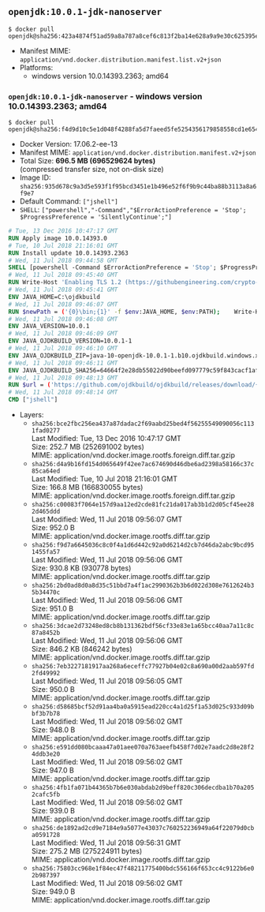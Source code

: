 ## `openjdk:10.0.1-jdk-nanoserver`

```console
$ docker pull openjdk@sha256:423a4874f51ad59a8a787a8cef6c813f2ba14e628a9a9e30c625395e3dce1e3c
```

-	Manifest MIME: `application/vnd.docker.distribution.manifest.list.v2+json`
-	Platforms:
	-	windows version 10.0.14393.2363; amd64

### `openjdk:10.0.1-jdk-nanoserver` - windows version 10.0.14393.2363; amd64

```console
$ docker pull openjdk@sha256:f4d9d10c5e1d048f4288fa5d7faeed5fe5254356179858558cd1e6546c4ee0b3
```

-	Docker Version: 17.06.2-ee-13
-	Manifest MIME: `application/vnd.docker.distribution.manifest.v2+json`
-	Total Size: **696.5 MB (696529624 bytes)**  
	(compressed transfer size, not on-disk size)
-	Image ID: `sha256:935d678c9a3d5e593f1f95bcd3451e1b496e52f6f9b9c44ba88b3113a8a6f9e7`
-	Default Command: `["jshell"]`
-	`SHELL`: `["powershell","-Command","$ErrorActionPreference = 'Stop'; $ProgressPreference = 'SilentlyContinue';"]`

```dockerfile
# Tue, 13 Dec 2016 10:47:17 GMT
RUN Apply image 10.0.14393.0
# Tue, 10 Jul 2018 21:16:01 GMT
RUN Install update 10.0.14393.2363
# Wed, 11 Jul 2018 09:44:58 GMT
SHELL [powershell -Command $ErrorActionPreference = 'Stop'; $ProgressPreference = 'SilentlyContinue';]
# Wed, 11 Jul 2018 09:45:40 GMT
RUN Write-Host 'Enabling TLS 1.2 (https://githubengineering.com/crypto-removal-notice/) ...'; 	$tls12RegBase = 'HKLM:\\SYSTEM\CurrentControlSet\Control\SecurityProviders\SCHANNEL\Protocols\TLS 1.2'; 	if (Test-Path $tls12RegBase) { throw ('"{0}" already exists!' -f $tls12RegBase) }; 	New-Item -Path ('{0}/Client' -f $tls12RegBase) -Force; 	New-Item -Path ('{0}/Server' -f $tls12RegBase) -Force; 	New-ItemProperty -Path ('{0}/Client' -f $tls12RegBase) -Name 'DisabledByDefault' -PropertyType DWORD -Value 0 -Force; 	New-ItemProperty -Path ('{0}/Client' -f $tls12RegBase) -Name 'Enabled' -PropertyType DWORD -Value 1 -Force; 	New-ItemProperty -Path ('{0}/Server' -f $tls12RegBase) -Name 'DisabledByDefault' -PropertyType DWORD -Value 0 -Force; 	New-ItemProperty -Path ('{0}/Server' -f $tls12RegBase) -Name 'Enabled' -PropertyType DWORD -Value 1 -Force
# Wed, 11 Jul 2018 09:45:41 GMT
ENV JAVA_HOME=C:\ojdkbuild
# Wed, 11 Jul 2018 09:46:07 GMT
RUN $newPath = ('{0}\bin;{1}' -f $env:JAVA_HOME, $env:PATH); 	Write-Host ('Updating PATH: {0}' -f $newPath); 	setx /M PATH $newPath;
# Wed, 11 Jul 2018 09:46:08 GMT
ENV JAVA_VERSION=10.0.1
# Wed, 11 Jul 2018 09:46:09 GMT
ENV JAVA_OJDKBUILD_VERSION=10.0.1-1
# Wed, 11 Jul 2018 09:46:10 GMT
ENV JAVA_OJDKBUILD_ZIP=java-10-openjdk-10.0.1-1.b10.ojdkbuild.windows.x86_64.zip
# Wed, 11 Jul 2018 09:46:11 GMT
ENV JAVA_OJDKBUILD_SHA256=64664f2e28db55022d90beefd097779c59f843cacf1afeed8a7456ee64c603f1
# Wed, 11 Jul 2018 09:48:13 GMT
RUN $url = ('https://github.com/ojdkbuild/ojdkbuild/releases/download/{0}/{1}' -f $env:JAVA_OJDKBUILD_VERSION, $env:JAVA_OJDKBUILD_ZIP); 	Write-Host ('Downloading {0} ...' -f $url); 	Invoke-WebRequest -Uri $url -OutFile 'ojdkbuild.zip'; 	Write-Host ('Verifying sha256 ({0}) ...' -f $env:JAVA_OJDKBUILD_SHA256); 	if ((Get-FileHash ojdkbuild.zip -Algorithm sha256).Hash -ne $env:JAVA_OJDKBUILD_SHA256) { 		Write-Host 'FAILED!'; 		exit 1; 	}; 		Write-Host 'Expanding ...'; 	Expand-Archive ojdkbuild.zip -DestinationPath C:\; 		Write-Host 'Renaming ...'; 	Move-Item 		-Path ('C:\{0}' -f ($env:JAVA_OJDKBUILD_ZIP -Replace '.zip$', '')) 		-Destination $env:JAVA_HOME 	; 		Write-Host 'Verifying install ...'; 	Write-Host '  java -version'; java -version; 	Write-Host '  javac -version'; javac -version; 		Write-Host 'Removing ...'; 	Remove-Item ojdkbuild.zip -Force; 		Write-Host 'Complete.';
# Wed, 11 Jul 2018 09:48:14 GMT
CMD ["jshell"]
```

-	Layers:
	-	`sha256:bce2fbc256ea437a87dadac2f69aabd25bed4f56255549090056c1131fad0277`  
		Last Modified: Tue, 13 Dec 2016 10:47:17 GMT  
		Size: 252.7 MB (252691002 bytes)  
		MIME: application/vnd.docker.image.rootfs.foreign.diff.tar.gzip
	-	`sha256:d4a9b16fd154d065649f42ee7ac674690d46dbe6ad2398a58166c37c85ca64ed`  
		Last Modified: Tue, 10 Jul 2018 21:16:01 GMT  
		Size: 166.8 MB (166830055 bytes)  
		MIME: application/vnd.docker.image.rootfs.foreign.diff.tar.gzip
	-	`sha256:c00083f7064e157d9aa12ed2cde81fc21da017ab3b1d2d05cf45ee282d465ddd`  
		Last Modified: Wed, 11 Jul 2018 09:56:07 GMT  
		Size: 952.0 B  
		MIME: application/vnd.docker.image.rootfs.diff.tar.gzip
	-	`sha256:f9d7a6645036c8c0f4a1d6d442c92a0d6214d2cb7d46da2abc9bcd951455fa57`  
		Last Modified: Wed, 11 Jul 2018 09:56:06 GMT  
		Size: 930.8 KB (930778 bytes)  
		MIME: application/vnd.docker.image.rootfs.diff.tar.gzip
	-	`sha256:2bd0ad8d0a8d35c51bbd7a4f1ac2990362b3b6d022d308e7612624b35b34470c`  
		Last Modified: Wed, 11 Jul 2018 09:56:06 GMT  
		Size: 951.0 B  
		MIME: application/vnd.docker.image.rootfs.diff.tar.gzip
	-	`sha256:3dcae2d73248ed8cb8b131362bdf56cf33e83e1a65bcc40aa7a11c8c87a8452b`  
		Last Modified: Wed, 11 Jul 2018 09:56:06 GMT  
		Size: 846.2 KB (846242 bytes)  
		MIME: application/vnd.docker.image.rootfs.diff.tar.gzip
	-	`sha256:7eb3227181917aa268a6eceffc77927b04e02c8a690a00d2aab597fd2fd49992`  
		Last Modified: Wed, 11 Jul 2018 09:56:05 GMT  
		Size: 950.0 B  
		MIME: application/vnd.docker.image.rootfs.diff.tar.gzip
	-	`sha256:d58685bcf52d91aa4ba0a5915ead220cc4a1d25f1a53d025c933d09bbf3b7b78`  
		Last Modified: Wed, 11 Jul 2018 09:56:02 GMT  
		Size: 948.0 B  
		MIME: application/vnd.docker.image.rootfs.diff.tar.gzip
	-	`sha256:e591dd080bcaaa47a01aee070a763aeefb458f7d02e7aadc2d8e28f24ddb3e20`  
		Last Modified: Wed, 11 Jul 2018 09:56:02 GMT  
		Size: 947.0 B  
		MIME: application/vnd.docker.image.rootfs.diff.tar.gzip
	-	`sha256:4fb1fa071b44365b7b6e030abdab2d9beff820c306decdba1b70a2052cafc5fb`  
		Last Modified: Wed, 11 Jul 2018 09:56:02 GMT  
		Size: 939.0 B  
		MIME: application/vnd.docker.image.rootfs.diff.tar.gzip
	-	`sha256:de1892ad2cd9e7184e9a5077e43037c760252236949a64f22079d0cba0591728`  
		Last Modified: Wed, 11 Jul 2018 09:56:31 GMT  
		Size: 275.2 MB (275224911 bytes)  
		MIME: application/vnd.docker.image.rootfs.diff.tar.gzip
	-	`sha256:75803cc968e1f84ec47f48211775400bdc556166f653cc4c9122b6e02b987397`  
		Last Modified: Wed, 11 Jul 2018 09:56:02 GMT  
		Size: 949.0 B  
		MIME: application/vnd.docker.image.rootfs.diff.tar.gzip
